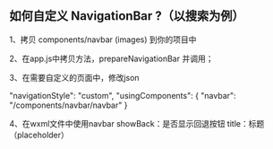 
## 如何自定义 NavigationBar ?（以搜索为例）

1、拷贝 components/navbar (images) 到你的项目中

2、在app.js中拷贝方法，prepareNavigationBar 并调用；

3、在需要自定义的页面中，修改json

  "navigationStyle": "custom",
  "usingComponents": {
    "navbar": "/components/navbar/navbar"
  }

4、在wxml文件中使用navbar
  showBack：是否显示回退按钮
  title：标题（placeholder）
